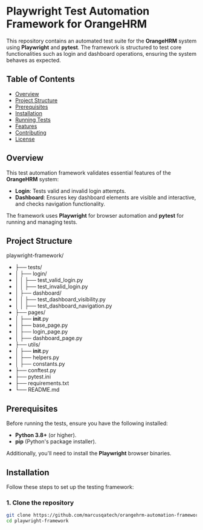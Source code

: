 # Playwright Test Automation Framework for OrangeHRM

This repository contains an automated test suite for the **OrangeHRM** system using **Playwright** and **pytest**. The framework is structured to test core functionalities such as login and dashboard operations, ensuring the system behaves as expected.

## Table of Contents
- [Overview](#overview)
- [Project Structure](#project-structure)
- [Prerequisites](#prerequisites)
- [Installation](#installation)
- [Running Tests](#running-tests)
- [Features](#features)
- [Contributing](#contributing)
- [License](#license)

## Overview

This test automation framework validates essential features of the **OrangeHRM** system:
- **Login**: Tests valid and invalid login attempts.
- **Dashboard**: Ensures key dashboard elements are visible and interactive, and checks navigation functionality.

The framework uses **Playwright** for browser automation and **pytest** for running and managing tests.

## Project Structure

playwright-framework/
- ├── tests/
- │   ├── login/
- │   │   ├── test_valid_login.py
- │   │   ├── test_invalid_login.py
- │   ├── dashboard/
- │   │   ├── test_dashboard_visibility.py
- │   │   ├── test_dashboard_navigation.py
- ├── pages/
- │   ├── __init__.py
- │   ├── base_page.py
- │   ├── login_page.py
- │   ├── dashboard_page.py
- ├── utils/
- │   ├── __init__.py
- │   ├── helpers.py
- │   ├── constants.py
- ├── conftest.py
- ├── pytest.ini
- ├── requirements.txt
- └── README.md


## Prerequisites

Before running the tests, ensure you have the following installed:
- **Python 3.8+** (or higher).
- **pip** (Python's package installer).

Additionally, you'll need to install the **Playwright** browser binaries.

## Installation

Follow these steps to set up the testing framework:

### 1. Clone the repository

```bash
git clone https://github.com/marcusqatech/orangehrm-automation-framework
cd playwright-framework
